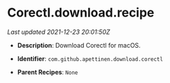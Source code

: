 # Corectl.download.recipe

_Last updated 2021-12-23 20:01:50Z_

- **Description**: Download Corectl for macOS. 

- **Identifier**: `com.github.apettinen.download.corectl`

- **Parent Recipes**: `None`
